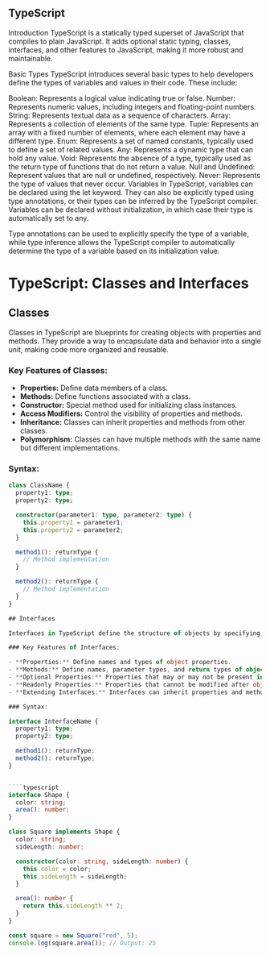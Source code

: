 ## TypeScript
Introduction
TypeScript is a statically typed superset of JavaScript that compiles to plain JavaScript. It adds optional static typing, classes, interfaces, and other features to JavaScript, making it more robust and maintainable.

Basic Types
TypeScript introduces several basic types to help developers define the types of variables and values in their code. These include:

Boolean: Represents a logical value indicating true or false.
Number: Represents numeric values, including integers and floating-point numbers.
String: Represents textual data as a sequence of characters.
Array: Represents a collection of elements of the same type.
Tuple: Represents an array with a fixed number of elements, where each element may have a different type.
Enum: Represents a set of named constants, typically used to define a set of related values.
Any: Represents a dynamic type that can hold any value.
Void: Represents the absence of a type, typically used as the return type of functions that do not return a value.
Null and Undefined: Represent values that are null or undefined, respectively.
Never: Represents the type of values that never occur.
Variables
In TypeScript, variables can be declared using the let keyword. They can also be explicitly typed using type annotations, or their types can be inferred by the TypeScript compiler. Variables can be declared without initialization, in which case their type is automatically set to any.

Type annotations can be used to explicitly specify the type of a variable, while type inference allows the TypeScript compiler to automatically determine the type of a variable based on its initialization value.



# TypeScript: Classes and Interfaces

## Classes

Classes in TypeScript are blueprints for creating objects with properties and methods. They provide a way to encapsulate data and behavior into a single unit, making code more organized and reusable.

### Key Features of Classes:

- **Properties:** Define data members of a class.
- **Methods:** Define functions associated with a class.
- **Constructor:** Special method used for initializing class instances.
- **Access Modifiers:** Control the visibility of properties and methods.
- **Inheritance:** Classes can inherit properties and methods from other classes.
- **Polymorphism:** Classes can have multiple methods with the same name but different implementations.

### Syntax:

`````typescript
class ClassName {
  property1: type;
  property2: type;

  constructor(parameter1: type, parameter2: type) {
    this.property1 = parameter1;
    this.property2 = parameter2;
  }

  method1(): returnType {
    // Method implementation
  }

  method2(): returnType {
    // Method implementation
  }
}

## Interfaces

Interfaces in TypeScript define the structure of objects by specifying the properties and methods they should have. They provide a way to enforce contracts for implementing classes or objects.

### Key Features of Interfaces:

- **Properties:** Define names and types of object properties.
- **Methods:** Define names, parameter types, and return types of object methods.
- **Optional Properties:** Properties that may or may not be present in an object.
- **Readonly Properties:** Properties that cannot be modified after object initialization.
- **Extending Interfaces:** Interfaces can inherit properties and methods from other interfaces.

### Syntax:

interface InterfaceName {
  property1: type;
  property2: type;

  method1(): returnType;
  method2(): returnType;
}


````typescript
interface Shape {
  color: string;
  area(): number;
}

class Square implements Shape {
  color: string;
  sideLength: number;

  constructor(color: string, sideLength: number) {
    this.color = color;
    this.sideLength = sideLength;
  }

  area(): number {
    return this.sideLength ** 2;
  }
}

const square = new Square("red", 5);
console.log(square.area()); // Output: 25